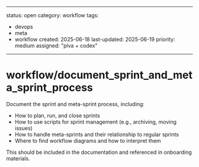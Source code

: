 ---
status: open
category: workflow
tags:
  - devops
  - meta
  - workflow
created: 2025-06-18
last-updated: 2025-06-19
priority: medium
assigned: "plva + codex"
------------------------

# workflow/document_sprint_and_meta_sprint_process

Document the sprint and meta-sprint process, including:
- How to plan, run, and close sprints
- How to use scripts for sprint management (e.g., archiving, moving issues)
- How to handle meta-sprints and their relationship to regular sprints
- Where to find workflow diagrams and how to interpret them

This should be included in the documentation and referenced in onboarding materials. 